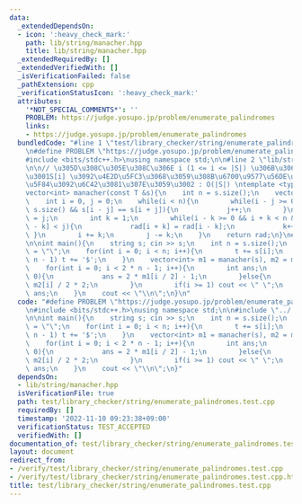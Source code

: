 ```yaml
---
data:
  _extendedDependsOn:
  - icon: ':heavy_check_mark:'
    path: lib/string/manacher.hpp
    title: lib/string/manacher.hpp
  _extendedRequiredBy: []
  _extendedVerifiedWith: []
  _isVerificationFailed: false
  _pathExtension: cpp
  _verificationStatusIcon: ':heavy_check_mark:'
  attributes:
    '*NOT_SPECIAL_COMMENTS*': ''
    PROBLEM: https://judge.yosupo.jp/problem/enumerate_palindromes
    links:
    - https://judge.yosupo.jp/problem/enumerate_palindromes
  bundledCode: "#line 1 \"test/library_checker/string/enumerate_palindromes.test.cpp\"\
    \n#define PROBLEM \"https://judge.yosupo.jp/problem/enumerate_palindromes\"\n\
    #include <bits/stdc++.h>\nusing namespace std;\n\n#line 2 \"lib/string/manacher.hpp\"\
    \n\n// \u305D\u308C\u305E\u308C\u306E i (1 <= i <= |S|) \u306B\u3064\u3044\u3066\
    \u3001S[i] \u3092\u4E2D\u5FC3\u3068\u3059\u308B\u6700\u9577\u56DE\u6587\u306E\u534A\
    \u5F84\u3092\u6C42\u3081\u307E\u3059\u3002 : O(|S|) \ntemplate <typename T>\n\
    vector<int> manacher(const T &s){\n    int n = s.size();\n    vector<int> rad(n);\n\
    \    int i = 0, j = 0;\n    while(i < n){\n        while(i - j >= 0 && i + j <\
    \ s.size() && s[i - j] == s[i + j]){\n            j++;\n        }\n        rad[i]\
    \ = j;\n        int k = 1;\n        while(i - k >= 0 && i + k < n && k + rad[i\
    \ - k] < j){\n            rad[i + k] = rad[i - k];\n            k++;\n       \
    \ }\n        i += k;\n        j -= k;\n    }\n    return rad;\n}\n#line 6 \"test/library_checker/string/enumerate_palindromes.test.cpp\"\
    \n\nint main(){\n    string s; cin >> s;\n    int n = s.size();\n    string t\
    \ = \"\";\n    for(int i = 0; i < n; i++){\n        t += s[i];\n        if(i <\
    \ n - 1) t += '$';\n    }\n    vector<int> m1 = manacher(s), m2 = manacher(t);\n\
    \    for(int i = 0; i < 2 * n - 1; i++){\n        int ans;\n        if(i % 2 ==\
    \ 0){\n            ans = 2 * m1[i / 2] - 1;\n        }else{\n            ans =\
    \ m2[i] / 2 * 2;\n        }\n        if(i >= 1) cout << \" \";\n        cout <<\
    \ ans;\n    }\n    cout << \"\\n\";\n}\n"
  code: "#define PROBLEM \"https://judge.yosupo.jp/problem/enumerate_palindromes\"\
    \n#include <bits/stdc++.h>\nusing namespace std;\n\n#include \"../../../lib/string/manacher.hpp\"\
    \n\nint main(){\n    string s; cin >> s;\n    int n = s.size();\n    string t\
    \ = \"\";\n    for(int i = 0; i < n; i++){\n        t += s[i];\n        if(i <\
    \ n - 1) t += '$';\n    }\n    vector<int> m1 = manacher(s), m2 = manacher(t);\n\
    \    for(int i = 0; i < 2 * n - 1; i++){\n        int ans;\n        if(i % 2 ==\
    \ 0){\n            ans = 2 * m1[i / 2] - 1;\n        }else{\n            ans =\
    \ m2[i] / 2 * 2;\n        }\n        if(i >= 1) cout << \" \";\n        cout <<\
    \ ans;\n    }\n    cout << \"\\n\";\n}"
  dependsOn:
  - lib/string/manacher.hpp
  isVerificationFile: true
  path: test/library_checker/string/enumerate_palindromes.test.cpp
  requiredBy: []
  timestamp: '2022-11-10 09:23:38+09:00'
  verificationStatus: TEST_ACCEPTED
  verifiedWith: []
documentation_of: test/library_checker/string/enumerate_palindromes.test.cpp
layout: document
redirect_from:
- /verify/test/library_checker/string/enumerate_palindromes.test.cpp
- /verify/test/library_checker/string/enumerate_palindromes.test.cpp.html
title: test/library_checker/string/enumerate_palindromes.test.cpp
---
```

